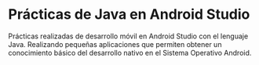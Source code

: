 # Prácticas de Java en Android Studio
Prácticas realizadas de desarrollo móvil en Android Studio con el lenguaje Java. Realizando pequeñas aplicaciones que permiten obtener un conocimiento básico del desarrollo nativo en el Sistema Operativo Android.
